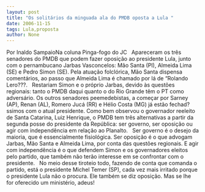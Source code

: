 ```yaml
---
layout: post
title: "Os solitários da minguada ala do PMDB oposta a Lula "
date: 2006-11-15
tags: Lula,proposta
author: None
---
```

Por Inaldo SampaioNa coluna Pinga-fogo do JC
&nbsp;
Apareceram os três senadores do PMDB que podem fazer oposição ao presidente Lula, junto com o pernambucano Jarbas Vasconcelos: Mão Santa (PI), Almeida Lima (SE) e Pedro Simon (SE). Pela atuação folclórica, Mão Santa dispensa comentários, ao passo que Almeida Lima é chamado por lá de “Rolando Lero???. 
&nbsp;
Restariam Simon e o próprio Jarbas, devido às questões regionais: tanto o PMDB daqui quanto o do Rio Grande têm o PT como adversário. Os outros senadores peemedebistas, a começar por Sarney (AP), Renan (AL), Romero Jucá (RR) e Hélio Costa (MG) já estão fechad?ssimos com o atual presidente. 
Como bem observou o governador reeleito de Santa Catarina, Luiz Henrique, o PMDB tem três alternativas a partir da segunda posse do presidente da República: ser governo, ser oposição ou agir com independência em relação ao Planalto. 
&nbsp;
Ser governo é o desejo da maioria, que é essencialmente fisiológica. Ser oposição é o que advogam Jarbas, Mão Santa e Almeida Lima, por conta das questões regionais. E agir com independência é o que defendem Simon e os governadores eleitos pelo partido, que também não terão interesse em se confrontar com o presidente.
&nbsp;
No meio desse tiroteio todo, fazendo de conta que comanda o partido, está o presidente Michel Temer (SP), cada vez mais irritado porque o presidente Lula não o procura. Ele também se diz oposição. Mas se lhe for oferecido um ministério, adeus!  